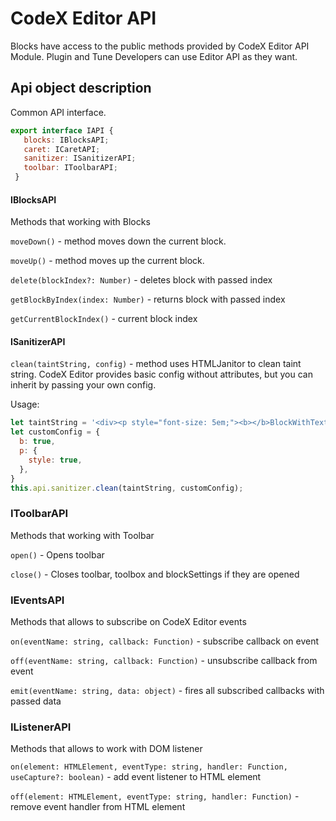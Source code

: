 # CodeX Editor API

Blocks have access to the public methods provided by CodeX Editor API Module. Plugin and Tune Developers 
can use Editor API as they want.
 
## Api object description

Common API interface.

```js
export interface IAPI {
   blocks: IBlocksAPI;
   caret: ICaretAPI;
   sanitizer: ISanitizerAPI;
   toolbar: IToolbarAPI;
 }
 ```

#### IBlocksAPI

Methods that working with Blocks

```moveDown()``` - method moves down the current block.

```moveUp()``` - method moves up the current block.

```delete(blockIndex?: Number)``` - deletes block with passed index 

```getBlockByIndex(index: Number)``` - returns block with passed index

```getCurrentBlockIndex()``` - current block index

#### ISanitizerAPI

```clean(taintString, config)``` - method uses HTMLJanitor to clean taint string.
CodeX Editor provides basic config without attributes, but you can inherit by passing your own config.

Usage:

```js
let taintString = '<div><p style="font-size: 5em;"><b></b>BlockWithText<a onclick="void(0)"></div>'
let customConfig = {
  b: true,
  p: {
    style: true,
  },
}
this.api.sanitizer.clean(taintString, customConfig);
```

### IToolbarAPI

Methods that working with Toolbar

```open()``` - Opens toolbar

```close()``` - Closes toolbar, toolbox and blockSettings if they are opened

### IEventsAPI

Methods that allows to subscribe on CodeX Editor events

```on(eventName: string, callback: Function)``` - subscribe callback on event

```off(eventName: string, callback: Function)``` - unsubscribe callback from event

```emit(eventName: string, data: object)``` - fires all subscribed callbacks with passed data

### IListenerAPI

Methods that allows to work with DOM listener

```on(element: HTMLElement, eventType: string, handler: Function, useCapture?: boolean)``` - add event listener to HTML element

```off(element: HTMLElement, eventType: string, handler: Function)``` - remove event handler from HTML element 
